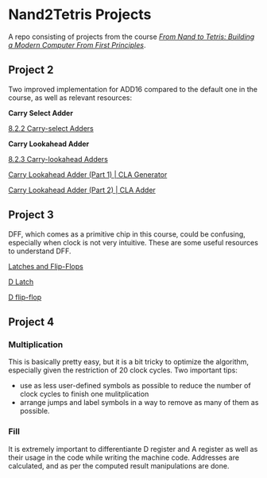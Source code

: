 # Nand2Tetris Projects

A repo consisting of projects from the course [*From Nand to Tetris: Building a Modern Computer From First Principles*](https://www.nand2tetris.org/).

## Project 2

Two improved implementation for ADD16 compared to the default one in the course, as well as relevant resources:

**Carry Select Adder**

[8.2.2 Carry-select Adders](https://www.youtube.com/watch?v=S2c7pAFdP84&ab_channel=MITOpenCourseWare)

**Carry Lookahead Adder**

[8.2.3 Carry-lookahead Adders](https://www.youtube.com/watch?v=i1tUBZLWD3o&ab_channel=MITOpenCourseWare)

[Carry Lookahead Adder (Part 1) | CLA Generator](https://www.youtube.com/watch?v=6Z1WikEWxH0&ab_channel=NesoAcademy)

[Carry Lookahead Adder (Part 2) | CLA Adder](https://www.youtube.com/watch?v=9lyqSVKbyz8&ab_channel=NesoAcadem)

## Project 3

DFF, which comes as a primitive chip in this course, could be confusing, especially when clock is not very intuitive. These are some useful resources to understand DFF.

[Latches and Flip-Flops](https://www.youtube.com/playlist?list=PLTd6ceoshpreKyY55hA4vpzAUv9hSut1H)

[D Latch](https://www.youtube.com/watch?v=peCh_859q7Q&list=PLIAZKm9GwZo4XsZ0iD7k9n6n1LBIBTBwh&index=3&ab_channel=BenEater)

[D flip-flop](https://www.youtube.com/watch?v=YW-_GkUguMM&list=PLIAZKm9GwZo4XsZ0iD7k9n6n1LBIBTBwh&index=2&ab_channel=BenEaterBenEaterVerified)

## Project 4

### Multiplication

This is basically pretty easy, but it is a bit tricky to optimize the algorithm, especially given the restriction of 20 clock cycles. Two important tips:
- use as less user-defined symbols as possible to reduce the number of clock cycles to finish one mulitplication
- arrange jumps and label symbols in a way to remove as many of them as possible.

### Fill

It is extremely important to differentiante D register and A register as well as their usage in the code while writing the machine code. Addresses are calculated, and as per the computed result manipulations are done.